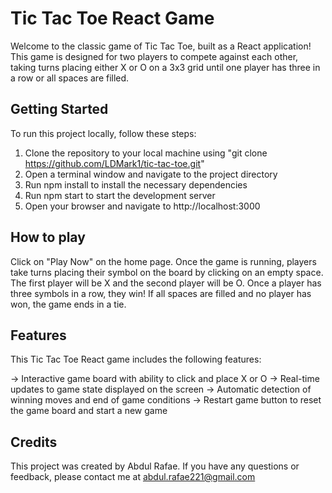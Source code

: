 # Tic Tac Toe React Game

Welcome to the classic game of Tic Tac Toe, built as a React application! This game is designed for two players to compete against each other, taking turns placing either X or O on a 3x3 grid until one player has three in a row or all spaces are filled.

## Getting Started

To run this project locally, follow these steps:

1. Clone the repository to your local machine using "git clone https://github.com/LDMark1/tic-tac-toe.git"
2. Open a terminal window and navigate to the project directory
3. Run npm install to install the necessary dependencies
4. Run npm start to start the development server
5. Open your browser and navigate to http://localhost:3000

## How to play
Click on "Play Now" on the home page. Once the game is running, players take turns placing their symbol on the board by clicking on an empty space. The first player will be X and the second player will be O. Once a player has three symbols in a row, they win! If all spaces are filled and no player has won, the game ends in a tie.

## Features

This Tic Tac Toe React game includes the following features:

-> Interactive game board with ability to click and place X or O
-> Real-time updates to game state displayed on the screen
-> Automatic detection of winning moves and end of game conditions
-> Restart game button to reset the game board and start a new game

## Credits
This project was created by Abdul Rafae. If you have any questions or feedback, please contact me at abdul.rafae221@gmail.com
